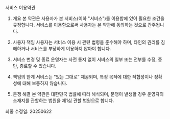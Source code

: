 서비스 이용약관

1. 개요
본 약관은 사용자가 본 서비스(이하 "서비스")를 이용함에 있어 필요한 조건을 규정합니다. 서비스를 이용함으로써 사용자는 본 약관에 동의하는 것으로 간주됩니다.

2. 사용자 책임
사용자는 서비스 이용 시 관련 법령을 준수해야 하며, 타인의 권리를 침해하거나 서비스를 부당하게 이용하지 않아야 합니다.

3. 서비스 변경 및 종료
운영자는 사전 통지 없이 서비스의 일부 또는 전부를 수정, 중단, 종료할 수 있습니다.

4. 책임의 한계
서비스는 “있는 그대로” 제공되며, 특정 목적에 대한 적합성이나 정확성에 대해 보증하지 않습니다.

5. 분쟁 해결
본 약관은 대한민국 법률에 따라 해석되며, 분쟁이 발생할 경우 운영자의 소재지를 관할하는 법원을 제1심 관할 법원으로 합니다.

최종 수정일: 20250622
